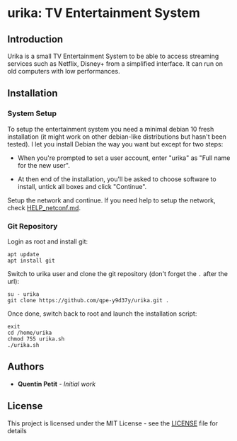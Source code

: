 # urika: TV Entertainment System

## Introduction

Urika is a small TV Entertainment System to be able to access streaming
services such as Netflix, Disney+ from a simplified interface. It can
run on old computers with low performances.

## Installation

### System Setup

To setup the entertainment system you need a minimal debian 10 fresh
installation (it might work on other debian-like distributions but
hasn't been tested). I let you install Debian the way you want but
except for two steps:

* When you're prompted to set a user account, enter "urika" as "Full name for the new user".

* At then end of the installation, you'll be asked to choose software to install, untick all boxes and click "Continue".

Setup the network and continue. If you need help to setup the network, check [HELP_netconf.md](HELP_netconf.md).

### Git Repository

Login as root and install git:
```
apt update
apt install git
```
Switch to urika user and clone the git repository (don't forget the `.` after the url):
```
su - urika
git clone https://github.com/qpe-y9d37y/urika.git .
```
Once done, switch back to root and launch the installation script:
```
exit
cd /home/urika
chmod 755 urika.sh
./urika.sh
```

## Authors

* **Quentin Petit** - *Initial work*

## License

This project is licensed under the MIT License - see the [LICENSE](LICENSE) file for details
